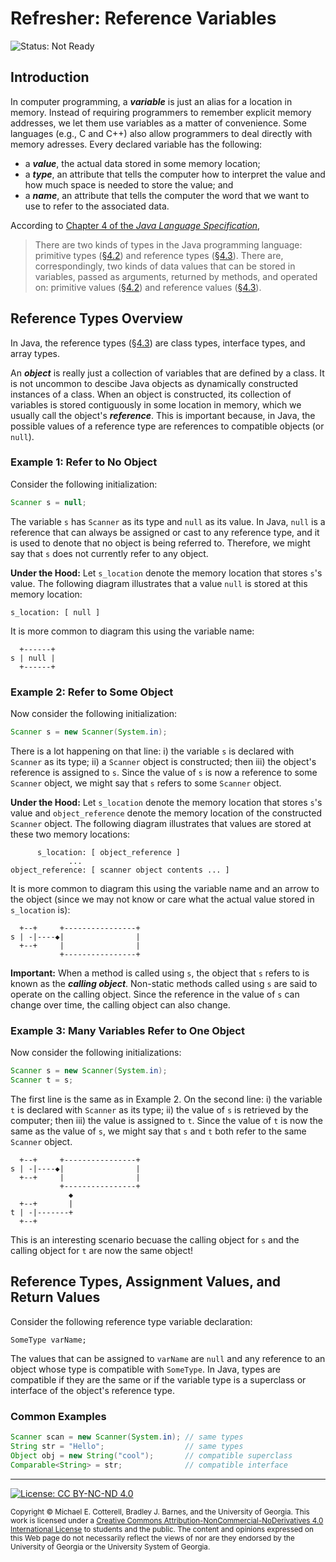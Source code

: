 # Refresher: Reference Variables

![Status: Not Ready](https://img.shields.io/badge/Status-Not%20Ready-red.svg)

## Introduction

In computer programming, a **_variable_** is just an alias for a location in memory. Instead of
requiring programmers to remember explicit memory addresses, we let them use variables as a 
matter of convenience. Some languages (e.g., C and C++) also allow programmers to deal directly
with memory adresses. Every declared variable has the following:

* a **_value_**, the actual data stored in some memory location;
* a **_type_**, an attribute that tells the computer how to interpret the value and how much space
  is needed to store the value; and
* a **_name_**, an attribute that tells the computer the word that we want to use to refer to the
  associated data. 

According to
[Chapter 4 of the _Java Language Specification_](https://docs.oracle.com/javase/specs/jls/se8/html/jls-4.html#jls-4.10.1),

> There are two kinds of types in the Java programming language: 
> primitive types ([§4.2](https://docs.oracle.com/javase/specs/jls/se8/html/jls-4.html#jls-4.2)) and 
> reference types ([§4.3](https://docs.oracle.com/javase/specs/jls/se8/html/jls-4.html#jls-4.3)). 
> There are, correspondingly, two kinds of data values that can be stored in variables, passed as arguments, 
> returned by methods, and operated on: 
> primitive values ([§4.2](https://docs.oracle.com/javase/specs/jls/se8/html/jls-4.html#jls-4.2)) and 
> reference values ([§4.3](https://docs.oracle.com/javase/specs/jls/se8/html/jls-4.html#jls-4.3)).

## Reference Types Overview

In Java, the reference types ([§4.3](https://docs.oracle.com/javase/specs/jls/se8/html/jls-4.html#jls-4.3)) 
are class types, interface types, and array types.

An **_object_** is really just a collection of variables that are defined by a class. It is not uncommon 
to descibe Java objects as dynamically constructed instances of a class. When an object is constructed,
its collection of variables is stored contiguously in some location in memory, which we usually call
the object's **_reference_**. This is important because, in Java, the possible values of a reference type 
are references to compatible objects (or `null`). 

### Example 1: Refer to No Object

Consider the following initialization:

```java
Scanner s = null;
```

The variable `s` has `Scanner` as its type and `null` as its value. In Java, `null` is a reference 
that can always be assigned or cast to any reference type, and it is used to denote that no object
is being referred to. Therefore, we might say that `s` does not currently refer to any object. 

**Under the Hood:** Let `s_location` denote the memory location that stores `s`'s value. The 
following diagram illustrates that a value `null` is stored at this memory location:

```
s_location: [ null ]  
```

It is more common to diagram this using the variable name:

```
  +------+
s | null |
  +------+
```

### Example 2: Refer to Some Object

Now consider the following initialization:

```java
Scanner s = new Scanner(System.in);
```

There is a lot happening on that line: i) the variable `s` is declared with `Scanner` as its
type; ii) a `Scanner` object is constructed; then iii) the object's reference is assigned to
`s`. Since the value of `s` is now a reference to some `Scanner` object, we might say that
`s` refers to some `Scanner` object. 

**Under the Hood:** Let `s_location` denote the memory location that stores `s`'s value and
`object_reference` denote the memory location of the constructed `Scanner` object. The 
following diagram illustrates that values are stored at these two memory locations:

```
      s_location: [ object_reference ]  
             ...
object_reference: [ scanner object contents ... ]
```

It is more common to diagram this using the variable name and an arrow to the object (since
we may not know or care what the actual value stored in `s_location` is):

```
  +--+     +----------------+
s | -|----◆|                |
  +--+     |                |
           +----------------+
```

**Important:** When a method is called using `s`, the object that `s` refers to is known as
the **_calling object_**. Non-static methods called using `s` are said to operate on the 
calling object. Since the reference in the value of `s` can change over time, the calling 
object can also change. 

### Example 3: Many Variables Refer to One Object

Now consider the following initializations:

```java
Scanner s = new Scanner(System.in);
Scanner t = s;
```

The first line is the same as in Example 2. On the second line: i) the variable `t` is declared 
with `Scanner` as its type; ii) the value of `s` is retrieved by the computer; then iii) the 
value is assigned to `t`. Since the value of `t` is now  the same as the value of `s`, 
we might say that `s` and `t` both refer to the same `Scanner` object.

```
  +--+     +----------------+
s | -|----◆|                |
  +--+     |                |
           +----------------+
             ◆
  +--+       |
t | -|-------+
  +--+
```

This is an interesting scenario becuase the calling object for `s` and the calling object for `t`
are now the same object! 

## Reference Types, Assignment Values, and Return Values

Consider the following reference type variable declaration:

```
SomeType varName;
```

The values that can be assigned to `varName` are `null` and any reference to an object whose
type is compatible with `SomeType`. In Java, types are compatible if they are the same or
if the variable type is a superclass or interface of the object's reference type. 

### Common Examples

```java
Scanner scan = new Scanner(System.in); // same types
String str = "Hello";                  // same types
Object obj = new String("cool");       // compatible superclass
Comparable<String> = str;              // compatible interface
```

<hr/>

[![License: CC BY-NC-ND 4.0](https://img.shields.io/badge/License-CC%20BY--NC--ND%204.0-lightgrey.svg)](http://creativecommons.org/licenses/by-nc-nd/4.0/)

<small>
Copyright &copy; Michael E. Cotterell, Bradley J. Barnes, and the University of Georgia.
This work is licensed under a <a rel="license" href="http://creativecommons.org/licenses/by-nc-nd/4.0/">Creative Commons Attribution-NonCommercial-NoDerivatives 4.0 International License</a> to students and the public.
The content and opinions expressed on this Web page do not necessarily reflect the views of nor are they endorsed by the University of Georgia or the University System of Georgia.
</small>
